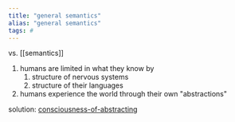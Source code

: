 ```yaml
---
title: "general semantics"
alias: "general semantics"
tags: #
---
```


vs. [[semantics]]

1. humans are limited in what they know by
	1. structure of nervous systems
	2. structure of their languages
2. humans experience the world through their own "abstractions"

solution: [consciousness-of-abstracting](consciousness-of-abstracting.md)